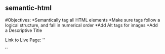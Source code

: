 ## semantic-html

#Objectives:
*Semantically tag all HTML elements
*Make sure tags follow a logical structure, and fall in numerical order
*Add Alt tags for images
*Add a Descriptive Title


Link to Live Page:
''

''